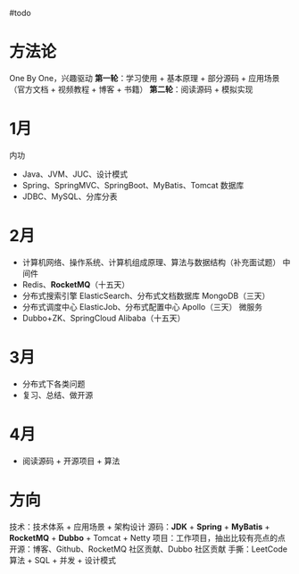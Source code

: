 #todo
# 方法论
One By One，兴趣驱动
**第一轮**：学习使用 + 基本原理 + 部分源码 + 应用场景（官方文档 + 视频教程 + 博客 + 书籍）
**第二轮**：阅读源码 + 模拟实现

# 1月
内功
- Java、JVM、JUC、设计模式
- Spring、SpringMVC、SpringBoot、MyBatis、Tomcat
数据库
- JDBC、MySQL、分库分表

# 2月
- 计算机网络、操作系统、计算机组成原理、算法与数据结构（补充面试题）
中间件
- Redis、**RocketMQ**（十五天）
- 分布式搜索引擎 ElasticSearch、分布式文档数据库 MongoDB（三天）
- 分布式调度中心 ElasticJob、分布式配置中心 Apollo（三天）
微服务
- Dubbo+ZK、SpringCloud Alibaba（十五天）

# 3月
- 分布式下各类问题
- 复习、总结、做开源
# 4月
- 阅读源码 + 开源项目 + 算法

# 方向
技术：技术体系 + 应用场景 + 架构设计
源码：**JDK** + **Spring**  + **MyBatis** + **RocketMQ** + **Dubbo** + Tomcat + Netty
项目：工作项目，抽出比较有亮点的点
开源：博客、Github、RocketMQ 社区贡献、Dubbo 社区贡献
手撕：LeetCode 算法 + SQL + 并发 + 设计模式